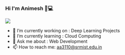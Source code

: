### Hi I'm Animesh 👋💻
<img src= https://user-images.githubusercontent.com/33247732/88476111-5e53b200-cf53-11ea-8787-ade254d50109.png>


- 🔭 I’m currently working on : Deep Learning Projects
- 🌱 I’m currently learning : Cloud Computing
- 💬 Ask me about : Web Development
- 📫 How to reach me: aa3110@srmist.edu.in


